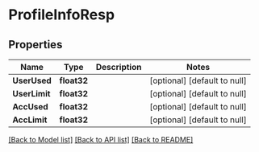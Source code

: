 # ProfileInfoResp

## Properties
Name | Type | Description | Notes
------------ | ------------- | ------------- | -------------
**UserUsed** | **float32** |  | [optional] [default to null]
**UserLimit** | **float32** |  | [optional] [default to null]
**AccUsed** | **float32** |  | [optional] [default to null]
**AccLimit** | **float32** |  | [optional] [default to null]

[[Back to Model list]](../README.md#documentation-for-models) [[Back to API list]](../README.md#documentation-for-api-endpoints) [[Back to README]](../README.md)


